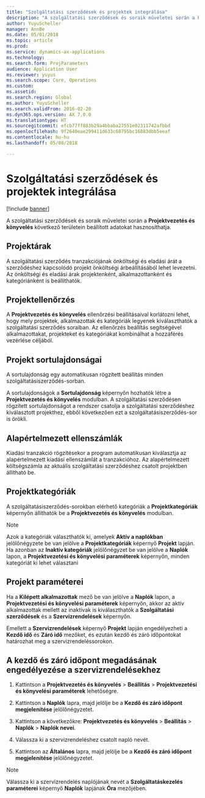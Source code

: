 ```yaml
---
title: "Szolgáltatási szerződések és projektek integrálása"
description: "A szolgáltatási szerződések és soraik műveletei során a Projektvezetés és könyvelés területein beállított adatokat hasznosíthatja."
author: YuyuScheller
manager: AnnBe
ms.date: 05/01/2018
ms.topic: article
ms.prod: 
ms.service: dynamics-ax-applications
ms.technology: 
ms.search.form: ProjParameters
audience: Application User
ms.reviewer: yuyus
ms.search.scope: Core, Operations
ms.custom: 
ms.assetid: 
ms.search.region: Global
ms.author: YuyuScheller
ms.search.validFrom: 2016-02-28
ms.dyn365.ops.version: AX 7.0.0
ms.translationtype: HT
ms.sourcegitcommit: efcb77ff883b29a4bbaba27551e02311742afbbd
ms.openlocfilehash: 9f2640eae299411d633c68795bc16883dbb5eeaf
ms.contentlocale: hu-hu
ms.lasthandoff: 05/08/2018

---
```


# <a name="integration-for-service-agreements-and-projects"></a>Szolgáltatási szerződések és projektek integrálása 

[!include [banner](../includes/banner.md)]


A szolgáltatási szerződések és soraik műveletei során a **Projektvezetés és könyvelés** következő területein beállított adatokat hasznosíthatja.

## <a name="project-prices"></a>Projektárak

A szolgáltatási szerződés tranzakciójának önköltségi és eladási árát a szerződéshez kapcsolódó projekt önköltségi árbeállításából lehet levezetni. Az önköltségi és eladási árak projektenként, alkalmazottanként és kategóriánként is beállíthatók. 

## <a name="project-validation"></a>Projektellenőrzés

A **Projektvezetés és könyvelés** ellenőrzési beállításaival korlátozni lehet, hogy mely projektek, alkalmazottak és kategóriák legyenek kiválaszthatók a szolgáltatási szerződés soraiban. Az ellenőrzés beállítás segítségével alkalmazottakat, projekteket és kategóriákat kombinálhat a hozzáférés vezérlése céljából. 

## <a name="project-line-properties"></a>Projekt sortulajdonságai

A sortulajdonság egy automatikusan rögzített beállítás minden szolgáltatásiszerződés-sorban.

A sortulajdonságok a **Sortulajdonság** képernyőn hozhatók létre a **Projektvezetés és könyvelés** modulban. A szolgáltatási szerződésen rögzített sortulajdonságot a rendszer csatolja a szolgáltatási szerződéshez kiválasztott projekthez, ebből következően ezt a szolgáltatásiszerződés-sor is örökli. 

## <a name="default-offset-accounts"></a>Alapértelmezett ellenszámlák

Kiadási tranzakció rögzítésekor a program automatikusan kiválasztja az alapértelmezett kiadási ellenszámlát a tranzakcióhoz. Az alapértelmezett költségszámla az aktuális szolgáltatási szerződéshez csatolt projektben állítható be.

## <a name="project-categories"></a>Projektkategóriák

A szolgáltatásiszerződés-sorokban elérhető kategóriák a **Projektkategóriák** képernyőn állíthatók be a **Projektvezetés és könyvelés** modulban. 

> [!NOTE]
> <P>Azok a kategóriák választhatók ki, amelyek <STRONG>Aktív a naplókban</STRONG> jelölőnégyzete be van jelölve a <STRONG>Projektkategóriák</STRONG> képernyő <STRONG>Projekt</STRONG> lapján. Ha azonban az <STRONG>Inaktív kategóriák</STRONG> jelölőnégyzet be van jelölve a <STRONG>Naplók</STRONG> lapon, a <STRONG>Projektvezetési és könyvelési paraméterek</STRONG> képernyőn, minden kategóriát ki lehet választani</P>

## <a name="project-parameters"></a>Projekt paraméterei

Ha a **Kilépett alkalmazottak** mező be van jelölve a **Naplók** lapon, a **Projektvezetési és könyvelési paraméterek** képernyőn, akkor az aktív alkalmazottak mellett az inaktívak is kiválaszthatók a **Szolgáltatási szerződések** és a **Szervizrendelések** képernyőn.

Emellett a **Szervizrendelések** képernyő **Projekt** lapján engedélyezheti a **Kezdő idő** és **Záró idő** mezőket, és ezután kezdő és záró időpontokat határozhat meg a szervizrendeléssorokon.

## <a name="enable-the-starting-and-ending-time-feature-for-service-orders"></a>A kezdő és záró időpont megadásának engedélyezése a szervizrendelésekhez

1.  Kattintson a **Projektvezetés és könyvelés** \> **Beállítás** \> **Projektvezetési és könyvelési paraméterek** lehetőségre.

2.  Kattintson a **Naplók** lapra, majd jelölje be a **Kezdő és záró időpont megjelenítése** jelölőnégyzetet.

3.  Kattintson a következőkre: **Projektvezetés és könyvelés** \> **Beállítás** \> **Naplók** \> **Naplók nevei**.

4.  Válassza ki a szervizrendeléshez csatolt napló nevét.

5.  Kattintson az **Általános** lapra, majd jelölje be a **Kezdő és záró időpont megjelenítése** jelölőnégyzetet.


> [!NOTE]
> <P>Válassza ki a szervizrendelés naplójának nevét a <STRONG>Szolgáltatáskezelés paraméterei</STRONG> képernyő <STRONG>Naplók</STRONG> lapjának <STRONG>Óra</STRONG> mezőjében.</P>






